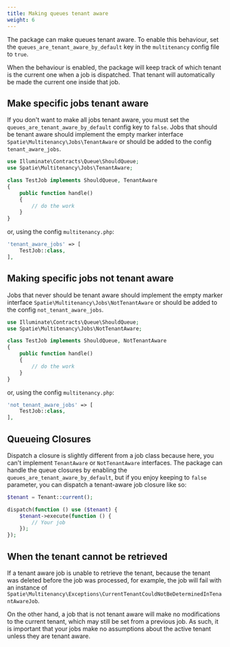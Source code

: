 ```yaml
---
title: Making queues tenant aware
weight: 6
---
```


The package can make queues tenant aware. To enable this behaviour, set the `queues_are_tenant_aware_by_default` key in the `multitenancy` config file to `true`.

When the behaviour is enabled, the package will keep track of which tenant is the current one when a job is dispatched. That tenant will automatically be made the current one inside that job.

## Make specific jobs tenant aware

If you don't want to make all jobs tenant aware, you must set the `queues_are_tenant_aware_by_default` config key to `false`. Jobs that should be tenant aware should implement the empty marker interface `Spatie\Multitenancy\Jobs\TenantAware` or should be added to the config `tenant_aware_jobs`.

```php
use Illuminate\Contracts\Queue\ShouldQueue;
use Spatie\Multitenancy\Jobs\TenantAware;

class TestJob implements ShouldQueue, TenantAware
{
    public function handle()
    {
        // do the work
    }
}
```

or, using the config `multitenancy.php`:

```php
'tenant_aware_jobs' => [
    TestJob::class,
],
```

## Making specific jobs not tenant aware

Jobs that never should be tenant aware should implement the empty marker interface `Spatie\Multitenancy\Jobs\NotTenantAware` or should be added to the config `not_tenant_aware_jobs`.

```php
use Illuminate\Contracts\Queue\ShouldQueue;
use Spatie\Multitenancy\Jobs\NotTenantAware;

class TestJob implements ShouldQueue, NotTenantAware
{
    public function handle()
    {
        // do the work
    }
}
```

or, using the config `multitenancy.php`:

```php
'not_tenant_aware_jobs' => [
    TestJob::class,
],
```

## Queueing Closures

Dispatch a closure is slightly different from a job class because here, you can't implement `TenantAware` or `NotTenantAware` interfaces. The package can handle the queue closures by enabling the `queues_are_tenant_aware_by_default`, but if you enjoy keeping to `false` parameter, you can dispatch a tenant-aware job closure like so:

```php
$tenant = Tenant::current();

dispatch(function () use ($tenant) {
    $tenant->execute(function () {
        // Your job
    });
});
```

## When the tenant cannot be retrieved

If a tenant aware job is unable to retrieve the tenant, because the tenant was deleted before the job was processed, for example, the job will fail with an instance of `Spatie\Multitenancy\Exceptions\CurrentTenantCouldNotBeDeterminedInTenantAwareJob`.

On the other hand, a job that is not tenant aware will make no modifications to the current tenant, which may still be set from a previous job. As such, it is important that your jobs make no assumptions about the active tenant unless they are tenant aware.

